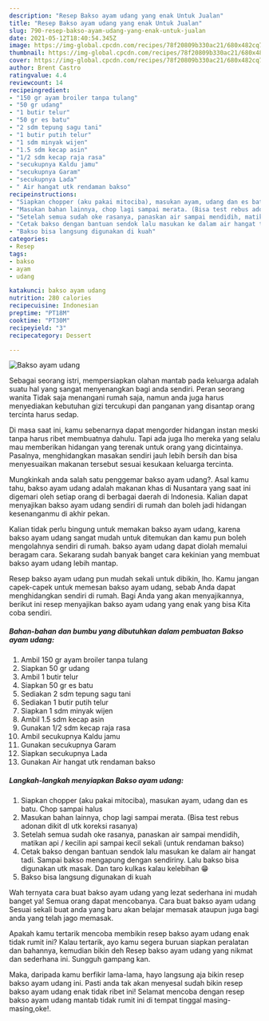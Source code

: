 ```yaml
---
description: "Resep Bakso ayam udang yang enak Untuk Jualan"
title: "Resep Bakso ayam udang yang enak Untuk Jualan"
slug: 790-resep-bakso-ayam-udang-yang-enak-untuk-jualan
date: 2021-05-12T18:40:54.345Z
image: https://img-global.cpcdn.com/recipes/78f20809b330ac21/680x482cq70/bakso-ayam-udang-foto-resep-utama.jpg
thumbnail: https://img-global.cpcdn.com/recipes/78f20809b330ac21/680x482cq70/bakso-ayam-udang-foto-resep-utama.jpg
cover: https://img-global.cpcdn.com/recipes/78f20809b330ac21/680x482cq70/bakso-ayam-udang-foto-resep-utama.jpg
author: Brent Castro
ratingvalue: 4.4
reviewcount: 14
recipeingredient:
- "150 gr ayam broiler tanpa tulang"
- "50 gr udang"
- "1 butir telur"
- "50 gr es batu"
- "2 sdm tepung sagu tani"
- "1 butir putih telur"
- "1 sdm minyak wijen"
- "1.5 sdm kecap asin"
- "1/2 sdm kecap raja rasa"
- "secukupnya Kaldu jamu"
- "secukupnya Garam"
- "secukupnya Lada"
- " Air hangat utk rendaman bakso"
recipeinstructions:
- "Siapkan chopper (aku pakai mitociba), masukan ayam, udang dan es batu. Chop sampai halus"
- "Masukan bahan lainnya, chop lagi sampai merata. (Bisa test rebus adonan dikit dl utk koreksi rasanya)"
- "Setelah semua sudah oke rasanya, panaskan air sampai mendidih, matikan api / kecilin api sampai kecil sekali (untuk rendaman bakso)"
- "Cetak bakso dengan bantuan sendok lalu masukan ke dalam air hangat tadi. Sampai bakso mengapung dengan sendiriny. Lalu bakso bisa digunakan utk masak. Dan taro kulkas kalau kelebihan 😁"
- "Bakso bisa langsung digunakan di kuah"
categories:
- Resep
tags:
- bakso
- ayam
- udang

katakunci: bakso ayam udang 
nutrition: 280 calories
recipecuisine: Indonesian
preptime: "PT18M"
cooktime: "PT30M"
recipeyield: "3"
recipecategory: Dessert

---
```



![Bakso ayam udang](https://img-global.cpcdn.com/recipes/78f20809b330ac21/680x482cq70/bakso-ayam-udang-foto-resep-utama.jpg)

Sebagai seorang istri, mempersiapkan olahan mantab pada keluarga adalah suatu hal yang sangat menyenangkan bagi anda sendiri. Peran seorang  wanita Tidak saja menangani rumah saja, namun anda juga harus menyediakan kebutuhan gizi tercukupi dan panganan yang disantap orang tercinta harus sedap.

Di masa  saat ini, kamu sebenarnya dapat mengorder hidangan instan meski tanpa harus ribet membuatnya dahulu. Tapi ada juga lho mereka yang selalu mau memberikan hidangan yang terenak untuk orang yang dicintainya. Pasalnya, menghidangkan masakan sendiri jauh lebih bersih dan bisa menyesuaikan makanan tersebut sesuai kesukaan keluarga tercinta. 



Mungkinkah anda salah satu penggemar bakso ayam udang?. Asal kamu tahu, bakso ayam udang adalah makanan khas di Nusantara yang saat ini digemari oleh setiap orang di berbagai daerah di Indonesia. Kalian dapat menyajikan bakso ayam udang sendiri di rumah dan boleh jadi hidangan kesenanganmu di akhir pekan.

Kalian tidak perlu bingung untuk memakan bakso ayam udang, karena bakso ayam udang sangat mudah untuk ditemukan dan kamu pun boleh mengolahnya sendiri di rumah. bakso ayam udang dapat diolah memalui beragam cara. Sekarang sudah banyak banget cara kekinian yang membuat bakso ayam udang lebih mantap.

Resep bakso ayam udang pun mudah sekali untuk dibikin, lho. Kamu jangan capek-capek untuk memesan bakso ayam udang, sebab Anda dapat menghidangkan sendiri di rumah. Bagi Anda yang akan menyajikannya, berikut ini resep menyajikan bakso ayam udang yang enak yang bisa Kita coba sendiri.

<!--inarticleads1-->

##### Bahan-bahan dan bumbu yang dibutuhkan dalam pembuatan Bakso ayam udang:

1. Ambil 150 gr ayam broiler tanpa tulang
1. Siapkan 50 gr udang
1. Ambil 1 butir telur
1. Siapkan 50 gr es batu
1. Sediakan 2 sdm tepung sagu tani
1. Sediakan 1 butir putih telur
1. Siapkan 1 sdm minyak wijen
1. Ambil 1.5 sdm kecap asin
1. Gunakan 1/2 sdm kecap raja rasa
1. Ambil secukupnya Kaldu jamu
1. Gunakan secukupnya Garam
1. Siapkan secukupnya Lada
1. Gunakan  Air hangat utk rendaman bakso




<!--inarticleads2-->

##### Langkah-langkah menyiapkan Bakso ayam udang:

1. Siapkan chopper (aku pakai mitociba), masukan ayam, udang dan es batu. Chop sampai halus
1. Masukan bahan lainnya, chop lagi sampai merata. (Bisa test rebus adonan dikit dl utk koreksi rasanya)
1. Setelah semua sudah oke rasanya, panaskan air sampai mendidih, matikan api / kecilin api sampai kecil sekali (untuk rendaman bakso)
1. Cetak bakso dengan bantuan sendok lalu masukan ke dalam air hangat tadi. Sampai bakso mengapung dengan sendiriny. Lalu bakso bisa digunakan utk masak. Dan taro kulkas kalau kelebihan 😁
1. Bakso bisa langsung digunakan di kuah




Wah ternyata cara buat bakso ayam udang yang lezat sederhana ini mudah banget ya! Semua orang dapat mencobanya. Cara buat bakso ayam udang Sesuai sekali buat anda yang baru akan belajar memasak ataupun juga bagi anda yang telah jago memasak.

Apakah kamu tertarik mencoba membikin resep bakso ayam udang enak tidak rumit ini? Kalau tertarik, ayo kamu segera buruan siapkan peralatan dan bahannya, kemudian bikin deh Resep bakso ayam udang yang nikmat dan sederhana ini. Sungguh gampang kan. 

Maka, daripada kamu berfikir lama-lama, hayo langsung aja bikin resep bakso ayam udang ini. Pasti anda tak akan menyesal sudah bikin resep bakso ayam udang enak tidak ribet ini! Selamat mencoba dengan resep bakso ayam udang mantab tidak rumit ini di tempat tinggal masing-masing,oke!.

